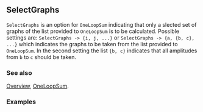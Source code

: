 ## SelectGraphs

`SelectGraphs` is an option for `OneLoopSum` indicating that only a slected set of graphs of the list provided to `OneLoopSum` is to be calculated. Possible settings are: `SelectGraphs -> {i, j, ...}` or `SelectGraphs -> {a, {b, c}, ...}` which indicates the graphs to be taken from the list provided to `OneLoopSum`. In the second setting the list `{b, c}` indicates that all amplitudes from `b` to `c` should be taken.

### See also

[Overview](Extra/FeynCalc.md), [OneLoopSum](OneLoopSum.md).

### Examples
